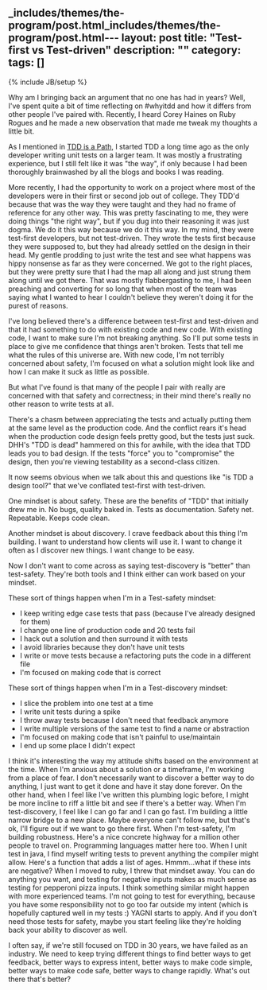 _includes/themes/the-program/post.html_includes/themes/the-program/post.html---
layout: post
title: "Test-first vs Test-driven"
description: ""
category:
tags: []
---
{% include JB/setup %}

Why am I bringing back an argument that no one has had in years?  Well, I've spent quite a bit of time reflecting on #whyitdd and how it differs from other people I've paired with.  Recently, I heard Corey Haines on Ruby Rogues and he made a new observation that made me tweak my thoughts a little bit.

As I mentioned in [TDD is a Path](http://stevenjackson.github.io/2014/01/26/tdd-is-a-path/), I started TDD a long time ago as the only developer writing unit tests on a larger team.  It was mostly a frustrating experience, but I still felt like it was "the way", if only because I had been thoroughly brainwashed by all the blogs and books I was reading.

More recently, I had the opportunity to work on a project where most of the developers were in their first or second job out of college.  They TDD'd because that was the way they were taught and they had no frame of reference for any other way.  This was pretty fascinating to me, they were doing things "the right way", but if you dug into their reasoning it was just dogma.  We do it this way because we do it this way.  In my mind, they were test-first developers, but not test-driven.  They wrote the tests first because they were supposed to, but they had already settled on the design in their head.  My gentle prodding to just write the test and see what happens was hippy nonsense as far as they were concerned.  We got to the right places, but they were pretty sure that I had the map all along and just strung them along until we got there.  That was mostly flabbergasting to me, I had been preaching and converting for so long that when most of the team was saying what I wanted to hear I couldn't believe they weren't doing it for the purest of reasons.

I've long believed there's a difference between test-first and test-driven and that it had something to do with existing code and new code.  With existing code, I want to make sure I'm not breaking anything.  So I'll put some tests in place to give me confidence that things aren't broken.  Tests that tell me what the rules of this universe are.  With new code, I'm not terribly concerned about safety, I'm focused on what a solution might look like and how I can make it suck as little as possible.

But what I've found is that many of the people I pair with really are concerned with that safety and correctness; in their mind there's really no other reason to write tests at all.

There's a chasm between appreciating the tests and actually putting them at the same level as the production code.  And the conflict rears it's head when the production code design feels pretty good, but the tests just suck.  DHH's "TDD is dead" hammered on this for awhile, with the idea that TDD leads you to bad design.  If the tests "force" you to "compromise" the design, then you're viewing testability as a second-class citizen.

It now seems obvious when we talk about this and questions like "is TDD a design tool?" that we've conflated test-first with test-driven.

One mindset is about safety.  These are the benefits of "TDD" that initially drew me in.  No bugs, quality baked in.  Tests as documentation.  Safety net.  Repeatable.  Keeps code clean.

Another mindset is about discovery.  I crave feedback about this thing I'm building.  I want to understand how clients will use it.  I want to change it often as I discover new things.  I want change to be easy.

Now I don't want to come across as saying test-discovery is "better" than test-safety.  They're both tools and I think either can work based on your mindset.

These sort of things happen when I'm in a Test-safety mindset:
* I keep writing edge case tests that pass (because I've already designed for them)
* I change one line of production code and 20 tests fail
* I hack out a solution and then surround it with tests
* I avoid libraries because they don't have unit tests
* I write or move tests because a refactoring puts the code in a different file
* I'm focused on making code that is correct

These sort of things happen when I'm in a Test-discovery mindset:
* I slice the problem into one test at a time
* I write unit tests during a spike
* I throw away tests because I don't need that feedback anymore
* I write multiple versions of the same test to find a name or abstraction
* I'm focused on making code that isn't painful to use/maintain
* I end up some place I didn't expect

I think it's interesting the way my attitude shifts based on the environment at the time.  When I'm anxious about a solution or a timeframe, I'm working from a place of fear.  I don't necessarily want to discover a better way to do anything, I just want to get it done and have it stay done forever. On the other hand, when I feel like I've written this plumbing logic before, I might be more incline to riff a little bit and see if there's a better way.  When I'm test-discovery, I feel like I can go far and I can go fast.  I'm building a little narrow bridge to a new place.  Maybe everyone can't follow me, but that's ok, I'll figure out if we want to go there first.  When I'm test-safety, I'm building robustness.  Here's a nice concrete highway for a million other people to travel on.  Programming languages matter here too.  When I unit test in java, I find myself writing tests to prevent anything the compiler might allow.  Here's a function that adds a list of ages.  Hmmm...what if these ints are negative?  When I moved to ruby, I threw that mindset away.  You can do anything you want, and testing for negative inputs makes as much sense as testing for pepperoni pizza inputs.  I think something similar might happen with more experienced teams.  I'm not going to test for everything, because you have some responsibility not to go too far outside my intent (which is hopefully captured well in my tests :)  YAGNI starts to apply.  And if you don't need those tests for safety, maybe you start feeling like they're holding back your ability to discover as well.

I often say, if we're still focused on TDD in 30 years, we have failed as an industry.  We need to keep trying different things to find better ways to get feedback, better ways to express intent, better ways to make code simple, better ways to make code safe, better ways to change rapidly.  What's out there that's better?
